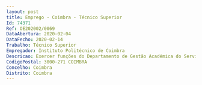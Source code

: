 ```yaml
--- 
layout: post
title: Emprego - Coimbra - Técnico Superior
Id: 74371
Ref: OE202002/0069
DataAbertura: 2020-02-04
DataFecho: 2020-02-14
Trabalho: Técnico Superior
Empregador: Instituto Politécnico de Coimbra
Descricao: Exercer funções do Departamento de Gestão Académica do Serviços Centrais do IPC, nomeadamente  a) Apoiar a implementação da plataforma de gestão académica do IPC   NONIO   e garantir o suporte do mesmo junto do DGA e das UOE do IPC b) Recolha e análise de informação operacional e de apoio à decisão, particularmente no âmbito da Gestão Académica e do SIGQ do IPC c) Preparar compilar a informação referente à área académica solicitada pelos órgãos de Gestão do IPC e pelas Direções Serviços competentes do MCTES e demais entidades com legitimidade para o efeito d) Proceder à análise dos processos e matérias no âmbito da Gestão Académica e) Recolher, analisar e interpretar indicadores da qualidade.
CodigoPostal: 3000-271 COIMBRA
Concelho: Coimbra
Distrito: Coimbra
--- 
```

